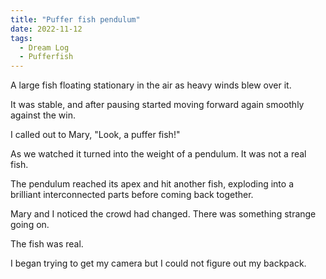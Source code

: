 ```yaml
---
title: "Puffer fish pendulum"
date: 2022-11-12
tags:
  - Dream Log
  - Pufferfish
---
```

A large fish floating stationary in the air as heavy winds blew over it.

It was stable, and after pausing started moving forward again smoothly against the win.

I called out to Mary, "Look, a puffer fish!"

As we watched it turned into the weight of a pendulum. It was not a real fish.

The pendulum reached its apex and hit another fish, exploding into a brilliant interconnected parts before coming back together.

Mary and I noticed the crowd had changed. There was something strange going on.

The fish was real.

I began trying to get my camera but I could not figure out my backpack.